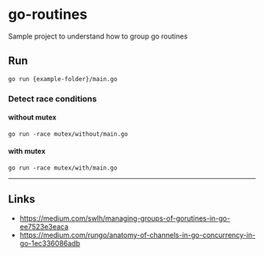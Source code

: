 
# go-routines

Sample project to understand how to group go routines

## Run
```shell
go run {example-folder}/main.go
```

### Detect race conditions
#### without mutex
```shell
go run -race mutex/without/main.go
```
#### with mutex
```shell
go run -race mutex/with/main.go
```

---

## Links
- https://medium.com/swlh/managing-groups-of-gorutines-in-go-ee7523e3eaca
- https://medium.com/rungo/anatomy-of-channels-in-go-concurrency-in-go-1ec336086adb
